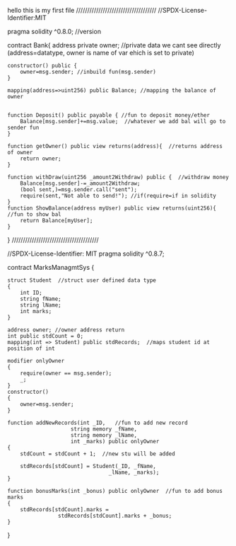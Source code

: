   hello this is my first file
  ////////////////////////////////////
//SPDX-License-Identifier:MIT

pragma solidity ^0.8.0;  //version

contract Bank{
    address private owner;  //private data we cant see directly (address=datatype, owner is name of var ehich is set to private)

    constructor() public {
        owner=msg.sender; //inbuild fun(msg.sender)
    }

    mapping(address=>uint256) public Balance; //mapping the balance of owner


    function Deposit() public payable { //fun to deposit money/ether
        Balance[msg.sender]+=msg.value;  //whatever we add bal will go to sender fun
    }

    function getOwner() public view returns(address){  //returns address of owner
        return owner;
    }

    function withDraw(uint256 _amount2Withdraw) public {  //withdraw money
        Balance[msg.sender]-=_amount2Withdraw;
        (bool sent,)=msg.sender.call("sent");  
        require(sent,"Not able to send!"); //if(require=if in solidity
    }
    function ShowBalance(address myUser) public view returns(uint256){  //fun to show bal
        return Balance[myUser];
    }
}
///////////////////////////////////////

//SPDX-License-Identifier: MIT
pragma solidity ^0.8.7;

contract MarksManagmtSys
{

    struct Student  //struct user defined data type
    {
        int ID;
        string fName;
        string lName;
        int marks;
    }

    address owner; //owner address return
    int public stdCount = 0; 
    mapping(int => Student) public stdRecords;  //maps student id at position of int

    modifier onlyOwner
    {
        require(owner == msg.sender);
        _;
    }
    constructor()
    {
        owner=msg.sender;
    }

    function addNewRecords(int _ID,   //fun to add new record
                        string memory _fName,
                        string memory _lName,
                        int _marks) public onlyOwner
    {
        stdCount = stdCount + 1;  //new stu will be added

        stdRecords[stdCount] = Student(_ID, _fName,
                                    _lName, _marks);
    }

    function bonusMarks(int _bonus) public onlyOwner  //fun to add bonus marks
    {
        stdRecords[stdCount].marks =
                    stdRecords[stdCount].marks + _bonus;
    }
}
